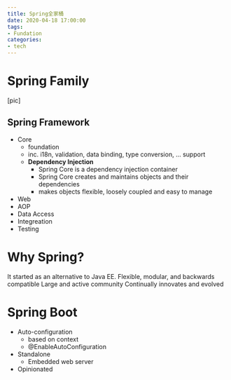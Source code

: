 ```yaml
---
title: Spring全家桶
date: 2020-04-18 17:00:00
tags:
- Fundation
categories:
- tech
---
```


# Spring Family
[pic]

## Spring Framework
* Core
    - foundation
    - inc. i18n, validation, data binding, type conversion, ... support
    - **Dependency Injection**
        - Spring Core is a dependency injection container
        - Spring Core creates and maintains objects and their dependencies
        - makes objects flexible, loosely coupled and easy to manage
* Web
* AOP
* Data Access
* Integreation
* Testing

# Why Spring?
It started as an alternative to Java EE.
Flexible, modular, and backwards compatible
Large and active community
Continually innovates and evolved

# Spring Boot
* Auto-configuration 
    - based on context
    - @EnableAutoConfiguration
* Standalone
    - Embedded web server
* Opinionated